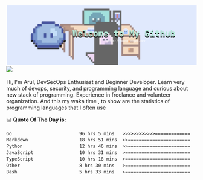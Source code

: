 ![banner](.github/banner-profile.png)
<img src="https://user-images.githubusercontent.com/73097560/115834477-dbab4500-a447-11eb-908a-139a6edaec5c.gif"></p>

Hi, I'm Arul, DevSecOps Enthusiast and Beginner Developer. Learn very much of devops, security, and programming language and curious about new stack of programming. Experience in freelance and volunteer organization. And this my waka time , to show are the statistics of programming languages that I often use

📊 **Quote Of The Day is:**
<!--START_SECTION:waka-->

```txt
Go                         96 hrs 5 mins   >>>>>>>>>>>>=============   46.94 %
Markdown                   18 hrs 51 mins  >>=======================   09.21 %
Python                     12 hrs 46 mins  >>=======================   06.24 %
JavaScript                 10 hrs 31 mins  >========================   05.14 %
TypeScript                 10 hrs 18 mins  >========================   05.03 %
Other                      8 hrs 30 mins   >========================   04.15 %
Bash                       5 hrs 33 mins   >========================   02.72 %
```

<!--END_SECTION:waka-->
